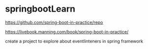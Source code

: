 # springbootLearn
https://github.com/spring-boot-in-practice/repo

https://livebook.manning.com/book/spring-boot-in-practice/

create a project to explore about eventlinteners in spring framework
